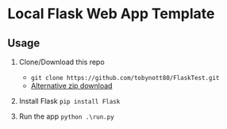# Local Flask Web App Template

## Usage

1. Clone/Download this repo

   - `git clone https://github.com/tobynott80/FlaskTest.git`
   - [Alternative zip download](https://github.com/tobynott80/FlaskTest/archive/refs/heads/main.zip)

2. Install Flask
   `pip install Flask`
3. Run the app
   `python .\run.py`
